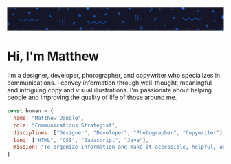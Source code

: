 <img src="https://github.com/MatthewRDangle/MatthewRDangle/blob/main/banner.jpg?raw=true" alt="Blue triangles, circles, squares, and swiggles."/>

# Hi, I'm Matthew
I'm a designer, developer, photographer, and copywriter who specializes in communications. I convey information through well-thought, meaningful and intriguing copy and visual illustrations. I'm passionate about helping people and improving the quality of life of those around me.

```javascript
const human = {
  name: "Matthew Dangle",
  role: "Communications Strategist",
  disciplines: ["Designer", "Developer", "Photographer", "Copywriter"],
  lang: ["HTML", "CSS", "Javascript", "Java"],
  mission: "To organize information and make it accessible, helpful, and aesthetically appealing."
}
```
